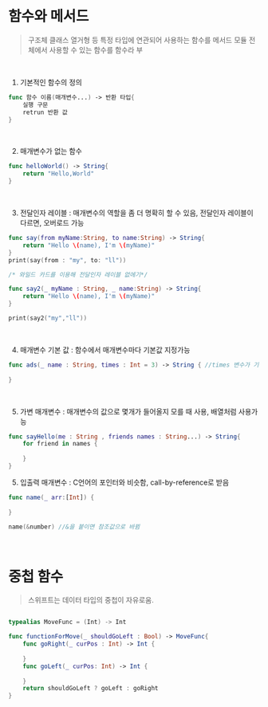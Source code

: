 # 함수와 메서드

> 구조체 클래스 열거형 등 특정 타입에 연관되어 사용하는 함수를 메서드 모듈 전체에서 사용할 수 있는 함수를 함수라 부

<br>

1. 기본적인 함수의 정의

```swift
func 함수 이름(매개변수...) -> 반환 타입{
    실행 구문
    retrun 반환 값
}
```


<br>

2. 매개변수가 없는 함수

```swift
func helloWorld() -> String{
    return "Hello,World"
}
```

<br>


3. 전달인자 레이블 : 매개변수의 역할을 좀 더 명확히 할 수 있음, 전달인자 레이블이 다르면, 오버로드 가능

```swift
func say(from myName:String, to name:String) -> String{
    return "Hello \(name), I'm \(myName)"
}
print(say(from : "my", to: "ll"))

/* 와일드 카드를 이용해 전달인자 레이블 없에기*/

func say2(_ myName : String, _ name:String) -> String{
    return "Hello \(name), I'm \(myName)"
}

print(say2("my","ll"))
```

<br>


4. 매개변수 기본 값 : 함수에서 매개변수마다 기본값 지정가능

```swift
func ads(_ name : String, times : Int = 3) -> String { //times 변수가 기본으로 3을 가짐
    
}
```

<br>

5. 가변 매개변수  : 매개변수의 값으로 몇개가 들어올지 모를 때 사용, 배열처럼 사용가능

```swift
func sayHello(me : String , friends names : String...) -> String{
    for friend in names {
    
    }
}
```

5. 입출력 매개변수 : C언어의 포인터와 비슷함, call-by-reference로 받음

```swift
func name(_ arr:[Int]) {
    
}

name(&number) //&을 붙이면 참조값으로 바뀜
```

<br>

# 중첩 함수

> 스위프트는 데이터 타입의 중첩이 자유로움. 

```swift

typealias MoveFunc = (Int) -> Int

func functionForMove(_ shouldGoLeft : Bool) -> MoveFunc{
    func goRight(_ curPos : Int) -> Int {
    
    }
    func goLeft(_ curPos: Int) -> Int {
     
    }
    return shouldGoLeft ? goLeft : goRight
}

```

